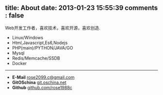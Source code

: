 title: About
date: 2013-01-23 15:55:39
comments : false
---

Web开发工作者，喜欢技术，喜欢开源，喜欢创造.

* Linux/Windows
* Html,Javascript,Es6,Nodejs
* PHP(main)/PYTHON/JAVA/GO
* Mysql
* Redis/Memcache/SSDB
* Docker

---

*  **E-Mail** <a href="mailto:rose2099.c@gmail.com">rose2099.c@gmail.com</a>
*  **GitOSchina** [git.oschina.net](http://git.oschina.net/vanillan)
*  **Github** [github.com/rose1988c](http://github.com/rose1988c)
